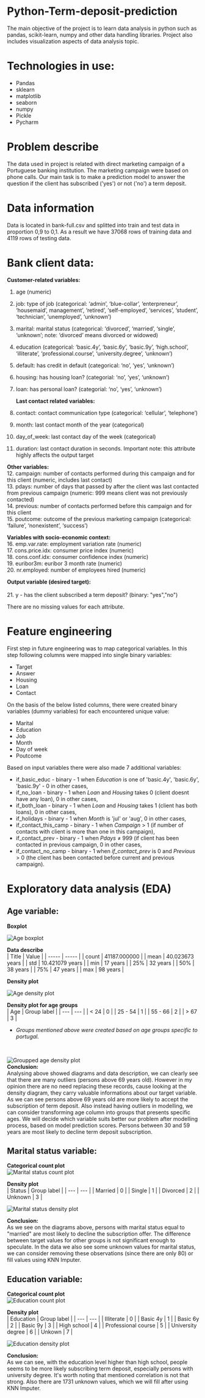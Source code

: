# Python-Term-deposit-prediction
The main objective of the project is to learn data analysis in python such as pandas, scikit-learn, numpy and other data handling libraries. Project also includes visualization aspects of data analysis topic.

# Technologies in use:
- Pandas
- sklearn
- matplotlib
- seaborn
- numpy
- Pickle
- Pycharm

# Problem describe
The data used in project is related with direct marketing campaign of a Portuguese banking institution. The marketing campaign were based on phone calls. Our main task is to make a prediction model to answer the question if the client has subscribed ('yes') or not ('no') a term deposit.

# Data information
Data is located in bank-full.csv and splitted into train and test data in proportion 0,9 to 0,1. As a result we have 37068 rows of training data and 4119 rows of testing data. 
# Bank client data:

**Customer-related variables:**  
1. age (numeric)  
2. job: type of job (categorical: ‘admin’, ‘blue-collar’,  ‘enterpreneur’, ‘housemaid’, management’, ‘retired’, ‘self-employed’, ‘services’, ‘student’, ‘technician’, ‘unemployed’, ‘unknown’)  
3. marital: marital status (categorical: ‘divorced’, ‘married’, ‘single’, ‘unknown’; note: ‘divorced’ means divorced or widowed)  
4. education (categorical: ‘basic.4y’, ‘basic.6y’, ‘basic.9y’, ‘high.school’, ‘illiterate’, ‘professional.course’, ‘university.degree’, ‘unknown’)  
5. default: has credit in default (categorical: ‘no’, ‘yes’, ‘unknown’)  
6. housing: has housing loan? (categorial: ‘no’, ‘yes’, ‘unknown’)  
7. loan: has personal loan? (categorial: ‘no’, ‘yes’, ‘unknown’)  

   **Last contact related variables:**   
 8.  contact: contact communication type (categorical: ‘cellular’, ‘telephone’)  
 9.  month: last contact month of the year (categorical)  
 10. day_of_week: last contact day of the week (categorical)  
 11. duration: last contact duration in seconds. Important note: this attribute highly affects the output target  

  **Other variables:** <br/>
 12.   campaign: number of contacts performed during this campaign and for this client (numeric, includes last contact)  
 13.   pdays: number of days that passed by after the client was last contacted from previous campaign (numeric: 999 means client was not previously contacted)  
 14.   previous: number of contacts performed before this campaign and for this client  
 15.   poutcome: outcome of the previous marketing campaign (categorical: ‘failure’, ‘nonexistent’, ‘success’)  

  **Variables with socio-economic context:**  
  16. emp.var.rate: employment variation rate (numeric)  
  17. cons.price.idx: consumer price index (numeric)  
  18. cons.conf.idx: consumer confidence index (numeric)  
  19. euribor3m: euribor 3 month rate (numeric)  
  20. nr.employed: number of employees hired (numeric)  

  **Output variable (desired target):**<br/>  
    21. y - has the client subscribed a term deposit? (binary: "yes","no")

There are no missing values for each attribute.

# Feature engineering
First step in future engineering was to map categorical variables. In this step following columns were mapped into single binary variables:
- Target
- Answer
- Housing
- Loan
- Contact 

On the basis of the below listed columns, there were created binary variables (dummy variables) for each encountered unique value:
- Marital
- Education
- Job
- Month
- Day of week
- Poutcome

Based on input variables there were also made 7 additional variables:
- if_basic_educ - binary - 1 when <i>Education</i> is one of 'basic.4y', 'basic.6y', 'basic.9y' - 0 in other cases,
- if_no_loan - binary - 1 when <i>Loan</i> and <i>Housing</i> takes 0 (client doesnt have any loan), 0 in other cases,
- if_both_loan - binary - 1 when <i>Loan</i> and <i>Housing</i> takes 1 (client has both loans), 0 in other cases,
- if_holidays - binary - 1 when <i>Month</i> is 'jul' or 'aug', 0 in other cases,
- if_contact_this_camp - binary - 1 when <i>Campaign</i> > 1 (if number of contacts with client is more than one in this campaign),
- if_contact_prev - binary - 1 when <i>Pdays</i> ≠ 999 (if client has been contacted in previous campaign, 0 in other cases,
- if_contact_no_camp - binary - 1 when <i>if_contact_prev</i> is 0 and <i>Previous</i> > 0 (the client has been contacted before current and previous campaign).

# Exploratory data analysis (EDA)

## Age variable:
**Boxplot**<br/>

![Age boxplot](Diagrams/wiek_boxplot.png "Age boxplot")

**Data describe**<br/>
| Title | Value |
| ----- | ----- |
| count | 41187.000000 |
| mean | 40.023673 years |
| std | 10.421079 years |
| min | 17 years |
| 25% | 32 years |
| 50% | 38 years |
| 75% | 47 years |
| max | 98 years |

**Density plot**<br/>

![Age density plot](Diagrams/wiek_kdeplot.png "Age density plot")

**Density plot for age groups**<br/>
| Age | Group label |
| --- | --- |
| < 24 | 0 |
| 25 - 54 | 1 |
| 55 - 66 | 2 |
| > 67 | 3 |

* *Groups mentioned above were created based on age groups specific to portugal.*
<br/>

![Groupped age density plot](Diagrams/wiek_gkdeplot.png "Groupped age density plot")
<br/>**Conclusion:**<br/>
Analysing above showed diagrams and data description, we can clearly see that there are many outliers (persons above 69 years old). However in my opinion there are no need replacing these records, cause looking at the density diagram, they carry valuable informations about our target variable. As we can see persons above 69 years old are more likely to accept the subscription of term deposit. Also instead having outliers in modelling, we can consider transforming age column into groups that presents specific ages. We will decide which variable suits better our problem after modelling process, based on model prediction scores. Persons between 30 and 59 years are most likely to decline term deposit subscription.

## Marital status variable:
**Categorical count plot**<br/>
![Marital status count plot](Diagrams/status_countplot.png "Marital status count plot")

**Density plot**<br/>
| Status | Group label |
| --- | --- |
| Married | 0 |
| Single | 1 |
| Divorced | 2 |
| Unknown | 3 |

![Marital status density plot](Diagrams/status_gkdeplot.png "Marital status density plot")<br/>

**Conclusion:**<br/>
As we see on the diagrams above, persons with marital status equal to "married" are most likely to decline the subscription offer. The difference between target values for other groups is not significant enough to speculate. In the data we also see some unknown values for marital status, we can consider removing these observations (since there are only 80) or fill values using KNN Imputer. <br/>

## Education variable:
**Categorical count plot**<br/>
![Education count plot](Diagrams/education_countplot.png "Education count plot")

**Density plot**<br/>
| Education | Group label |
| --- | --- |
| Illiterate | 0 |
| Basic 4y | 1 |
| Basic 6y | 2 |
| Basic 9y | 3 |
| High school | 4 |
| Professional course | 5 |
| University degree | 6 |
| Unkown | 7 |

![Education density plot](Diagrams/education_gkdeplot.png "Education density plot")<br/>

**Conclusion:**<br/>
As we can see, with the education level higher than high school, people seems to be more likely subscribing term deposit, especially persons with university degree. It's worth noting that mentioned correlation is not that strong. Also there are 1731 unknown values, which we will fill after using KNN Imputer.
